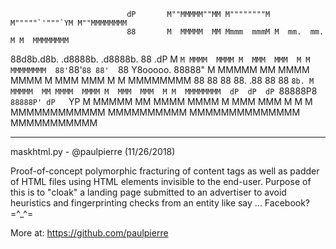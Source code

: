                               dP       M""MMMMM""MM M""""""""M M"""""`'"""`YM M""MMMMMMMM 
                              88       M  MMMMM  MM Mmmm  mmmM M  mm.  mm.  M M  MMMMMMMM 
  88d8b.d8b. .d8888b. .d8888b. 88  .dP  M         `M MMMM  MMMM M  MMM  MMM  M M  MMMMMMMM 
 88'`88'`88 88'  `88 Y8ooooo. 88888"   M  MMMMM  MM MMMM  MMMM M  MMM  MMM  M M  MMMMMMMM 
 88  88  88 88.  .88       88 88  `8b. M  MMMMM  MM MMMM  MMMM M  MMM  MMM  M M  MMMMMMMM 
 dP  dP  dP `88888P8 `88888P' dP   `YP M  MMMMM  MM MMMM  MMMM M  MMM  MMM  M M         M 
                                       MMMMMMMMMMMM MMMMMMMMMM MMMMMMMMMMMMMM MMMMMMMMMMM 

 ----------------------------------------------------------------------------------------
 maskhtml.py - @paulpierre (11/26/2018)

 Proof-of-concept polymorphic fracturing of content tags as well as padder of HTML files
 using HTML elements invisible to the end-user. Purpose of this is to "cloak" a landing
 page submitted to an advertiser to avoid heuristics and fingerprinting checks from an
 entity like say ... Facebook? =^_^=

 More at: https://github.com/paulpierre